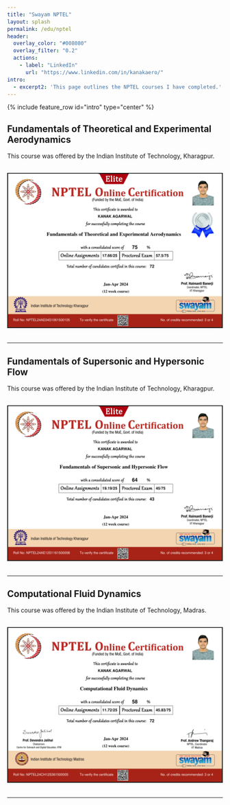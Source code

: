```yaml
---
title: "Swayam NPTEL"
layout: splash
permalink: /edu/nptel
header:
  overlay_color: "#008080"
  overlay_filter: "0.2"
  actions:
    - label: "LinkedIn"
      url: "https://www.linkedin.com/in/kanakaero/"
intro: 
  - excerpt2: 'This page outlines the NPTEL courses I have completed.'
---
```


{% include feature_row id="intro" type="center" %}

<h2>Fundamentals of Theoretical and Experimental Aerodynamics</h2>
<p align="justify">This course was offered by the Indian Institute of Technology, Kharagpur.</p>
<br>
<img src="/assets/images/npfoa.png" width=700px>
<br>
<br>
<hr>

<h2>Fundamentals of Supersonic and Hypersonic Flow</h2>
<p align="justify">This course was offered by the Indian Institute of Technology, Kharagpur.</p>
<br>
<img src="/assets/images/npfos.png" width=700px>
<br>
<br>
<hr>

<h2>Computational Fluid Dynamics</h2>
<p align="justify">This course was offered by the Indian Institute of Technology, Madras.</p>
<br>
<img src="/assets/images/npcfd.png" width=700px>
<br>
<br>
<hr>